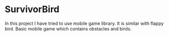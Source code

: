 # SurvivorBird
In this project I have tried to use mobile game library. It is similar with flappy bird. Basic mobile game which contains obstacles and birds.
